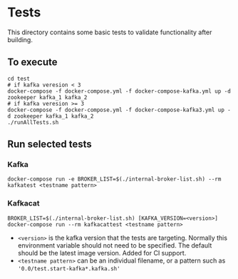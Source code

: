 Tests
=====

This directory contains some basic tests to validate functionality after building.

To execute
----------

```
cd test
# if kafka veresion < 3
docker-compose -f docker-compose.yml -f docker-compose-kafka.yml up -d zookeeper kafka_1 kafka_2
# if kafka veresion >= 3
docker-compose -f docker-compose.yml -f docker-compose-kafka3.yml up -d zookeeper kafka_1 kafka_2
./runAllTests.sh
```

Run selected tests
------------------

### Kafka

```
docker-compose run -e BROKER_LIST=$(./internal-broker-list.sh) --rm kafkatest <testname pattern>
```

### Kafkacat

```
BROKER_LIST=$(./internal-broker-list.sh) [KAFKA_VERSION=<version>] docker-compose run --rm kafkacattest <testname pattern>
```

-	`<version>` is the kafka version that the tests are targeting. Normally this environment variable should not need to be specified. The default should be the latest image version. Added for CI support.
-	`<testname pattern>` can be an individual filename, or a pattern such as `'0.0/test.start-kafka*.kafka.sh'`
